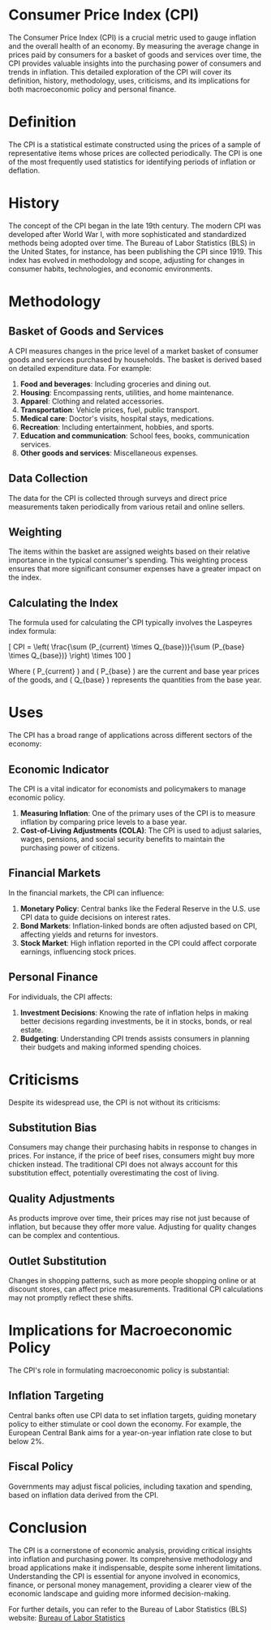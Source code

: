 # Consumer Price Index (CPI)

The Consumer Price Index (CPI) is a crucial metric used to gauge inflation and the overall health of an economy. By measuring the average change in prices paid by consumers for a basket of goods and services over time, the CPI provides valuable insights into the purchasing power of consumers and trends in inflation. This detailed exploration of the CPI will cover its definition, history, methodology, uses, criticisms, and its implications for both macroeconomic policy and personal finance.

# Definition

The CPI is a statistical estimate constructed using the prices of a sample of representative items whose prices are collected periodically. The CPI is one of the most frequently used statistics for identifying periods of inflation or deflation.

# History

The concept of the CPI began in the late 19th century. The modern CPI was developed after World War I, with more sophisticated and standardized methods being adopted over time. The Bureau of Labor Statistics (BLS) in the United States, for instance, has been publishing the CPI since 1919. This index has evolved in methodology and scope, adjusting for changes in consumer habits, technologies, and economic environments.

# Methodology

## Basket of Goods and Services

A CPI measures changes in the price level of a market basket of consumer goods and services purchased by households. The basket is derived based on detailed expenditure data. For example:

1. **Food and beverages**: Including groceries and dining out.
2. **Housing**: Encompassing rents, utilities, and home maintenance.
3. **Apparel**: Clothing and related accessories.
4. **Transportation**: Vehicle prices, fuel, public transport.
5. **Medical care**: Doctor's visits, hospital stays, medications.
6. **Recreation**: Including entertainment, hobbies, and sports.
7. **Education and communication**: School fees, books, communication services.
8. **Other goods and services**: Miscellaneous expenses.

## Data Collection

The data for the CPI is collected through surveys and direct price measurements taken periodically from various retail and online sellers. 

## Weighting

The items within the basket are assigned weights based on their relative importance in the typical consumer's spending. This weighting process ensures that more significant consumer expenses have a greater impact on the index. 

## Calculating the Index

The formula used for calculating the CPI typically involves the Laspeyres index formula:

\[ CPI = \left( \frac{\sum (P_{current} \times Q_{base})}{\sum (P_{base} \times Q_{base})} \right) \times 100 \]

Where \( P_{current} \) and \( P_{base} \) are the current and base year prices of the goods, and \( Q_{base} \) represents the quantities from the base year.

# Uses

The CPI has a broad range of applications across different sectors of the economy:

## Economic Indicator

The CPI is a vital indicator for economists and policymakers to manage economic policy. 

1. **Measuring Inflation**: One of the primary uses of the CPI is to measure inflation by comparing price levels to a base year.
2. **Cost-of-Living Adjustments (COLA)**: The CPI is used to adjust salaries, wages, pensions, and social security benefits to maintain the purchasing power of citizens.

## Financial Markets

In the financial markets, the CPI can influence:

1. **Monetary Policy**: Central banks like the Federal Reserve in the U.S. use CPI data to guide decisions on interest rates.
2. **Bond Markets**: Inflation-linked bonds are often adjusted based on CPI, affecting yields and returns for investors.
3. **Stock Market**: High inflation reported in the CPI could affect corporate earnings, influencing stock prices.

## Personal Finance

For individuals, the CPI affects:

1. **Investment Decisions**: Knowing the rate of inflation helps in making better decisions regarding investments, be it in stocks, bonds, or real estate.
2. **Budgeting**: Understanding CPI trends assists consumers in planning their budgets and making informed spending choices.

# Criticisms

Despite its widespread use, the CPI is not without its criticisms:

## Substitution Bias

Consumers may change their purchasing habits in response to changes in prices. For instance, if the price of beef rises, consumers might buy more chicken instead. The traditional CPI does not always account for this substitution effect, potentially overestimating the cost of living.

## Quality Adjustments

As products improve over time, their prices may rise not just because of inflation, but because they offer more value. Adjusting for quality changes can be complex and contentious.

## Outlet Substitution

Changes in shopping patterns, such as more people shopping online or at discount stores, can affect price measurements. Traditional CPI calculations may not promptly reflect these shifts.

# Implications for Macroeconomic Policy

The CPI's role in formulating macroeconomic policy is substantial:

## Inflation Targeting

Central banks often use CPI data to set inflation targets, guiding monetary policy to either stimulate or cool down the economy. For example, the European Central Bank aims for a year-on-year inflation rate close to but below 2%.

## Fiscal Policy

Governments may adjust fiscal policies, including taxation and spending, based on inflation data derived from the CPI.

# Conclusion

The CPI is a cornerstone of economic analysis, providing critical insights into inflation and purchasing power. Its comprehensive methodology and broad applications make it indispensable, despite some inherent limitations. Understanding the CPI is essential for anyone involved in economics, finance, or personal money management, providing a clearer view of the economic landscape and guiding more informed decision-making.

For further details, you can refer to the Bureau of Labor Statistics (BLS) website: [Bureau of Labor Statistics](https://www.bls.gov/cpi/)

